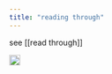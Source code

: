 ```yaml
---
title: "reading through"
---
```


see [[read through]]

<img src='https://scrapbox.io/api/pages/nishio-en/en/icon' alt='en.icon' height="19.5"/>